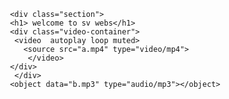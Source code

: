 <html>
<head>
<meta charset="utf-8">
<title>WELCOME TO SVwebs</title>
<style>
	.section{
		position: relative;
		width:100%;
		height:100vh;
		display:flex;
		align-items: center;
		justify-content: center;
		overflow: hidden;
	}
	.section h1{
		text-align: center;
		font-size: 2rem;
		font-family: "Algerian";
		background: #FFFFFF;
		padding:10px;
		margin:5px;
		z-index: 1;
		opacity:0.5;
	}
	.video-container{
		position:absolute;
		top:0;
		left:0;
		width:100%;
	}
	</style>
</head> 
<body>
    
     <div class="section">
     <h1> welcome to sv webs</h1>
     <div class="video-container">
      <video  autoplay loop muted>
      	<source src="a.mp4" type="video/mp4"> 	
		 </video>
     </div>
      </div>  
     <object data="b.mp3" type="audio/mp3"></object>
</body>
</html>
